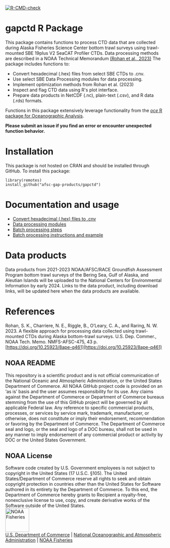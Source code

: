   <!-- badges: start -->
  [![R-CMD-check](https://github.com/sean-rohan-NOAA/gapctd/actions/workflows/R-CMD-check.yaml/badge.svg)](https://github.com/sean-rohan-NOAA/gapctd/actions/workflows/R-CMD-check.yaml)
  <!-- badges: end -->

# gapctd R Package

This package contains functions to process CTD data that are collected during Alaska Fisheries Science Center bottom trawl surveys using trawl-mounted SBE 19plus V2 SeaCAT Profiler CTDs. Data processing methods are described in a NOAA Technical Memorandum [(Rohan et al., 2023)](https://doi.org/10.25923/8ape-q461) The package includes functions to:

- Convert hexadecimal (.hex) files from select SBE CTDs to .cnv.
- Use select SBE Data Processing modules for data processing.
- Implement optimization methods from Rohan et al. (2023)
- Inspect and flag CTD data using R's plot interface.
- Prepare data products in NetCDF (.nc), plain-text (.csv), and R data (.rds) formats.

Functions in this package extensively leverage functionality from the [_oce_ R package for Oceanographic Analysis](https://dankelley.github.io/oce/).

**Please submit an issue if you find an error or encounter unexpected function behavior.**

# Installation 

This package is not hosted on CRAN and should be installed through GitHub. To install this package:

```
library(remotes)
install_github("afsc-gap-products/gapctd")
```

# Documentation and usage

- [Convert hexadecimal (.hex) files to .cnv](./doc/convert_hex_files.md)
- [Data processing modules](./doc/data_processing_modules.md)
- [Batch processing steps](./doc/batch_processing_steps.md)
- [Batch processing instructions and example](./doc/0_batch_processing.md)

#  Data products

Data products from 2021-2023 NOAA/AFSC/RACE Groundfish Assessment Program bottom trawl surveys of the Bering Sea, Gulf of Alaska, and Aleutian Islands will be uploaded to the National Centers for Environmental Information by early 2024. Links to the data product, including download links, will be updated here when the data products are available.

# References

Rohan, S. K., Charriere, N. E., Riggle, B., O’Leary, C. A., and Raring, N. W. 2023. A flexible approach for processing data collected using trawl-mounted CTDs during Alaska bottom-trawl surveys. U.S. Dep. Commer., NOAA Tech. Memo. NMFS-AFSC-475, 43 p. [https://doi.org/10.25923/8ape-q461](https://doi.org/10.25923/8ape-q461)

## NOAA README
This repository is a scientific product and is not official communication of the National Oceanic and Atmospheric Administration, or the United States Department of Commerce. All NOAA GitHub project code is provided on an ‘as is’ basis and the user assumes responsibility for its use. Any claims against the Department of Commerce or Department of Commerce bureaus stemming from the use of this GitHub project will be governed by all applicable Federal law. Any reference to specific commercial products, processes, or services by service mark, trademark, manufacturer, or otherwise, does not constitute or imply their endorsement, recommendation or favoring by the Department of Commerce. The Department of Commerce seal and logo, or the seal and logo of a DOC bureau, shall not be used in any manner to imply endorsement of any commercial product or activity by DOC or the United States Government.

## NOAA License
Software code created by U.S. Government employees is not subject to copyright in the United States (17 U.S.C. §105). The United States/Department of Commerce reserve all rights to seek and obtain copyright protection in countries other than the United States for Software authored in its entirety by the Department of Commerce. To this end, the Department of Commerce hereby grants to Recipient a royalty-free, nonexclusive license to use, copy, and create derivative works of the Software outside of the United States.
<br>
<img src="https://raw.githubusercontent.com/nmfs-general-modeling-tools/nmfspalette/main/man/figures/noaa-fisheries-rgb-2line-horizontal-small.png" alt="NOAA Fisheries" height="75"/>
<br>
[U.S. Department of Commerce](https://www.commerce.gov/) \| [National Oceanographic and Atmospheric Administration](https://www.noaa.gov) \| [NOAA Fisheries](https://www.fisheries.noaa.gov/)

